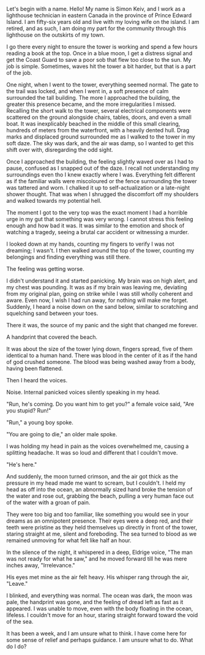  Let's begin with a name. Hello! My name is Simon Keiv, and I work as a lighthouse technician in eastern Canada in the province of Prince Edward Island. I am fifty-six years old and live with my loving wife on the island. I am retired, and as such, I am doing my part for the community through this lighthouse on the outskirts of my town.

  
 I go there every night to ensure the tower is working and spend a few hours reading a book at the top. Once in a blue moon, I get a distress signal and get the Coast Guard to save a poor sob that flew too close to the sun. My job is simple. Sometimes, waves hit the tower a bit harder, but that is a part of the job.

  
 One night, when I went to the tower, everything seemed normal. The gate to the trail was locked, and when I went in, a soft presence of calm surrounded the tall building. The more I approached the building, the greater this presence became, and the more irregularities I missed. Recalling the short walk to the tower, several electrical components were scattered on the ground alongside chairs, tables, doors, and even a small boat. It was inexplicably beached in the middle of this small clearing, hundreds of meters from the waterfront, with a heavily dented hull. Drag marks and displaced ground surrounded me as I walked to the tower in my soft daze. The sky was dark, and the air was damp, so I wanted to get this shift over with, disregarding the odd sight. 

  
 Once I approached the building, the feeling slightly waved over as I had to pause, confused as I snapped out of the daze. I recall not understanding my surroundings even tho I knew exactly where I was. Everything felt different as if the familiar walls were miscoloured or the fence surrounding the tower was tattered and worn. I chalked it up to self-actualization or a late-night shower thought. That was when I shrugged the discomfort off my shoulders and walked towards my potential hell.   


  
 The moment I got to the very top was the exact moment I had a horrible urge in my gut that something was very wrong. I cannot stress this feeling enough and how bad it was. It was similar to the emotion and shock of watching a tragedy, seeing a brutal car accident or witnessing a murder.   


  
 I looked down at my hands, counting my fingers to verify I was not dreaming; I wasn't. I then walked around the top of the tower, counting my belongings and finding everything was still there.  


  
 The feeling was getting worse.  


  
 I didn't understand it and started panicking. My brain was on high alert, and my chest was pounding. It was as if my brain was leaving me, deviating from my original plan, going on strike while I was still wholly coherent and aware. Even now, I wish I had run away, for nothing will make me forget. Suddenly, I heard a noise down on the sand below, similar to scratching and squelching sand between your toes.   


  
 There it was, the source of my panic and the sight that changed me forever.  


  
 A handprint that covered the beach.  


  
 It was about the size of the tower lying down, fingers spread, five of them identical to a human hand. There was blood in the center of it as if the hand of god crushed someone. The blood was being washed away from a body, having been flattened.   


  
 Then I heard the voices.   


  
 Noise. Internal panicked voices silently speaking in my head.   


  
 "Run, he's coming. Do you want him to get you?" a female voice said, "Are you stupid? Run!"  


  
"Run," a young boy spoke.  


  
"You are going to die," an older male spoke.  


  
 I was holding my head in pain as the voices overwhelmed me, causing a splitting headache. It was so loud and different that I couldn't move.  


  
"He's here."  


  
 And suddenly, the moon turned crimson, and the air got thick as the pressure in my head made me want to scream, but I couldn't. I held my head as off into the ocean, an abnormally sized hand broke the tension of the water and rose out, grabbing the beach, pulling a very human face out of the water with a groan of pain.   


  
 They were too big and too familiar, like something you would see in your dreams as an omnipotent presence. Their eyes were a deep red, and their teeth were pristine as they held themselves up directly in front of the tower, staring straight at me, silent and foreboding. The sea turned to blood as we remained unmoving for what felt like half an hour.  


  
 In the silence of the night, it whispered in a deep, Eldrige voice, "The man was not ready for what he saw," and he moved forward till he was mere inches away, "Irrelevance."  


  
 His eyes met mine as the air felt heavy. His whisper rang through the air, "Leave."  


  
I blinked, and everything was normal. The ocean was dark, the moon was pale, the handprint was gone, and the feeling of dread left as fast as it appeared. I was unable to move, even with the body floating in the ocean, lifeless. I couldn't move for an hour, staring straight forward toward the void of the sea.   


  
 It has been a week, and I am unsure what to think. I have come here for some sense of relief and perhaps guidance. I am unsure what to do. What do I do?
